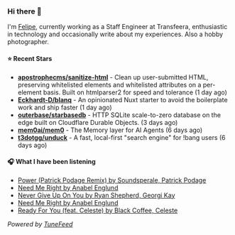 ### Hi there 👋

I'm [Felipe](https://felipevm.com), currently working as a Staff Engineer at Transfeera, enthusiastic in technology and occasionally write about my experiences. Also a hobby photographer.

#### ⭐ Recent Stars
- **[apostrophecms/sanitize-html](https://github.com/apostrophecms/sanitize-html)** - Clean up user-submitted HTML, preserving whitelisted elements and whitelisted attributes on a per-element basis. Built on htmlparser2 for speed and tolerance (1 day ago)
- **[Eckhardt-D/blanq](https://github.com/Eckhardt-D/blanq)** - An opinionated Nuxt starter to avoid the boilerplate work and ship faster (1 day ago)
- **[outerbase/starbasedb](https://github.com/outerbase/starbasedb)** - HTTP SQLite scale-to-zero database on the edge built on Cloudflare Durable Objects. (3 days ago)
- **[mem0ai/mem0](https://github.com/mem0ai/mem0)** - The Memory layer for AI Agents (6 days ago)
- **[t3dotgg/unduck](https://github.com/t3dotgg/unduck)** - A fast, local-first &#34;search engine&#34; for !bang users (6 days ago)

#### 🎧 What I have been listening
- [Power (Patrick Podage Remix) by Soundsperale, Patrick Podage](https://open.spotify.com/track/3g0zchx1CU2ZpPV3ON31KC)
- [Need Me Right by Anabel Englund](https://open.spotify.com/track/6bGTVNNA07wWwyPFPa7PyD)
- [Never Give Up On You by Ryan Shepherd, Georgi Kay](https://open.spotify.com/track/2gsB29hjEctVqLCtg7HsQS)
- [Need Me Right by Anabel Englund](https://open.spotify.com/track/6bGTVNNA07wWwyPFPa7PyD)
- [Ready For You (feat. Celeste) by Black Coffee, Celeste](https://open.spotify.com/track/6M8xfsxff0q3u4UTg5WcTI)

_Powered by [TuneFeed](https://tunefeed.app?ref=github.com)_
